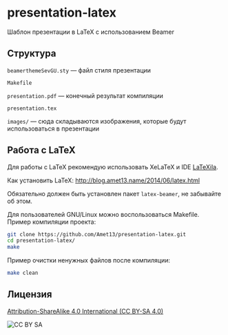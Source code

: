 presentation-latex
==================
Шаблон презентации в LaTeX с использованием Beamer

Структура
---------
`beamerthemeSevGU.sty` — файл стиля презентации

`Makefile`

`presentation.pdf` — конечный результат компиляции

`presentation.tex`

`images/` — сюда складываются изображения, которые будут использоваться в презентации

Работа с LaTeX
--------------
Для работы с LaTeX рекомендую использовать XeLaTeX и IDE [LaTeXila](https://wiki.gnome.org/Apps/LaTeXila).

Как установить LaTeX: http://blog.amet13.name/2014/06/latex.html

Обязательно должен быть установлен пакет `latex-beamer`, не забывайте об этом.

Для пользователей GNU/Linux можно воспользоваться Makefile.
Пример компиляции проекта:
```bash
git clone https://github.com/Amet13/presentation-latex.git
cd presentation-latex/
make
```
Пример очистки ненужных файлов после компиляции:
```bash
make clean
```

Лицензия
--------
[Attribution-ShareAlike 4.0 International (CC BY-SA 4.0)](http://creativecommons.org/licenses/by-sa/4.0/deed.ru)

![CC BY SA](https://licensebuttons.net/l/by-sa/4.0/88x31.png)
